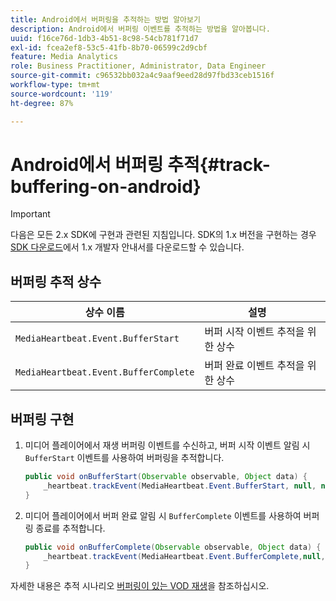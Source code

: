 ```yaml
---
title: Android에서 버퍼링을 추적하는 방법 알아보기
description: Android에서 버퍼링 이벤트를 추적하는 방법을 알아봅니다.
uuid: f16ce76d-1db3-4b51-8c98-54cb781f71d7
exl-id: fcea2ef8-53c5-41fb-8b70-06599c2d9cbf
feature: Media Analytics
role: Business Practitioner, Administrator, Data Engineer
source-git-commit: c96532bb032a4c9aaf9eed28d97fbd33ceb1516f
workflow-type: tm+mt
source-wordcount: '119'
ht-degree: 87%

---
```


# Android에서 버퍼링 추적{#track-buffering-on-android}

>[!IMPORTANT]
>다음은 모든 2.x SDK에 구현과 관련된 지침입니다. SDK의 1.x 버전을 구현하는 경우 [SDK 다운로드](/help/sdk-implement/download-sdks.md)에서 1.x 개발자 안내서를 다운로드할 수 있습니다.

## 버퍼링 추적 상수

| 상수 이름 | 설명     |
|---|---|
| `MediaHeartbeat.Event.BufferStart` | 버퍼 시작 이벤트 추적을 위한 상수 |
| `MediaHeartbeat.Event.BufferComplete` | 버퍼 완료 이벤트 추적을 위한 상수 |

## 버퍼링 구현

1. 미디어 플레이어에서 재생 버퍼링 이벤트를 수신하고, 버퍼 시작 이벤트 알림 시 `BufferStart` 이벤트를 사용하여 버퍼링을 추적합니다.

   ```java
   public void onBufferStart(Observable observable, Object data) {  
       _heartbeat.trackEvent(MediaHeartbeat.Event.BufferStart, null, null); 
   }
   ```

1. 미디어 플레이어에서 버퍼 완료 알림 시 `BufferComplete` 이벤트를 사용하여 버퍼링 종료를 추적합니다.

   ```java
   public void onBufferComplete(Observable observable, Object data) {  
       _heartbeat.trackEvent(MediaHeartbeat.Event.BufferComplete,null, null); 
   }
   ```

자세한 내용은 추적 시나리오 [버퍼링이 있는 VOD 재생](/help/sdk-implement/tracking-scenarios/vod-buffering.md)을 참조하십시오.
